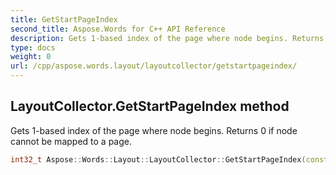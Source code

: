 ```yaml
---
title: GetStartPageIndex
second_title: Aspose.Words for C++ API Reference
description: Gets 1-based index of the page where node begins. Returns 0 if node cannot be mapped to a page. 
type: docs
weight: 0
url: /cpp/aspose.words.layout/layoutcollector/getstartpageindex/
---
```

## LayoutCollector.GetStartPageIndex method


Gets 1-based index of the page where node begins. Returns 0 if node cannot be mapped to a page.

```cpp
int32_t Aspose::Words::Layout::LayoutCollector::GetStartPageIndex(const System::SharedPtr<Aspose::Words::Node> &node)
```

